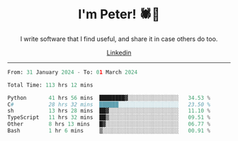 <h1 align="center">I'm Peter! 🕷️👨</h1>
<p align="center">I write software that I find useful, and share it in case others do too.</p>
<p align="center">
  <a href="https://www.linkedin.com/in/peter-rauscher">Linkedin</a>
</p>
<hr/>
<!--START_SECTION:waka-->

```python
From: 31 January 2024 - To: 01 March 2024

Total Time: 113 hrs 12 mins

Python       41 hrs 56 mins  ████████▓░░░░░░░░░░░░░░░░   34.53 %
C#           28 hrs 32 mins  ██████░░░░░░░░░░░░░░░░░░░   23.50 %
sh           13 hrs 28 mins  ██▓░░░░░░░░░░░░░░░░░░░░░░   11.10 %
TypeScript   11 hrs 32 mins  ██▒░░░░░░░░░░░░░░░░░░░░░░   09.51 %
Other        8 hrs 13 mins   █▓░░░░░░░░░░░░░░░░░░░░░░░   06.77 %
Bash         1 hr 6 mins     ▒░░░░░░░░░░░░░░░░░░░░░░░░   00.91 %
```

<!--END_SECTION:waka-->
